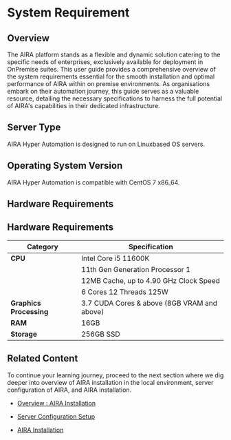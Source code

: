 # System Requirement

## Overview

The AIRA platform stands as a flexible and dynamic solution catering to the specific needs of enterprises, exclusively available for deployment in OnPremise suites. This user guide provides a comprehensive overview of the system requirements essential for the smooth installation and optimal performance of AIRA within on premise environments. As organisations embark on their automation journey, this guide serves as a valuable resource, detailing the necessary specifications to harness the full potential of AIRA's capabilities in their dedicated infrastructure.

## Server Type

AIRA Hyper Automation is designed to run on Linuxbased OS servers.

## Operating System Version

AIRA Hyper Automation is compatible with CentOS 7 x86_64.

## Hardware Requirements

## Hardware Requirements

| Category             | Specification                                      |
|----------------------|----------------------------------------------------|
| **CPU**              | Intel Core i5 11600K                               |
|                      | 11th Gen Generation Processor 1                    |
|                      | 12MB Cache, up to 4.90 GHz Clock Speed            |
|                      | 6 Cores 12 Threads 125W                            |
| **Graphics Processing** | 3.7 CUDA Cores & above (8GB VRAM and above)     |
| **RAM**              | 16GB                                               |
| **Storage**          | 256GB SSD                                          |


## Related Content

To continue your learning journey, proceed to the next section where we dig deeper into overview of AIRA installation in the local environment, server configuration of AIRA, and AIRA installation.

- [Overview : AIRA Installation](https://docs.google.com/document/d/1fAvYo8CqtUM55Vq2j1blAN_0xCqAbG4axCocSGItzYw/edit?usp=drive_link)

- [Server Configuration Setup](https://docs.google.com/document/d/1uZhd-3sLUkauuP_zTnvsmvO9OSMmT2ABHhfeRXpyoD4/edit?usp=drive_link)

- [AIRA Installation](https://docs.google.com/document/d/1j3-M2qykOwTyaJILnQSXxFyWCe1DWhexrpOzbMhaSuk/edit?usp=drive_link)
